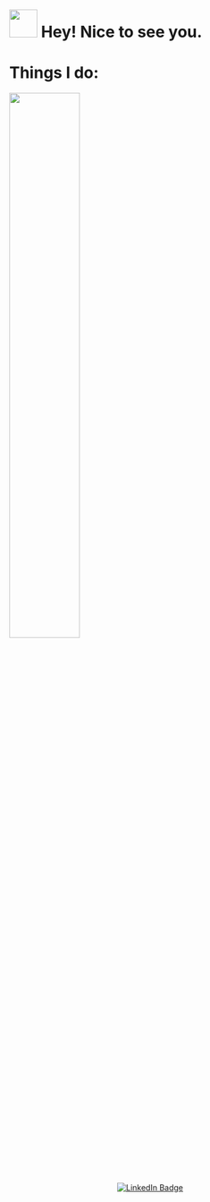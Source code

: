 <h1>  <img src="https://media.giphy.com/media/hvRJCLFzcasrR4ia7z/giphy.gif" width="50px"/>
 Hey! Nice to see you.</h1>

<h1 id="header" align="center">
  <h1>Things I do:</h1>
  <img src="https://media.giphy.com/media/S9oecmLUi26zYzrTZt/giphy.gif" width="50%"/>
</h1>



<div id="badges" align="center">
  <a href="https://www.linkedin.com/in/yannic-abou-taleb-9a154078/">
    <img src="https://img.shields.io/badge/LinkedIn-blue?style=for-the-badge&logo=linkedin&logoColor=white" alt="LinkedIn Badge"/>
  </a>
</div>
<a href="https://github.com/yat90">
 <img src="https://komarev.com/ghpvc/?username=yat90&style=flat-square&color=blue" alt=""/>
</a>
